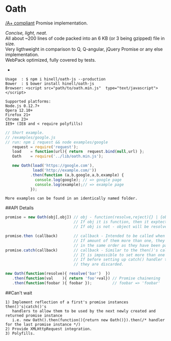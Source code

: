 # Oath
[/A+ compliant](https://promisesaplus.com/) Promise implementation.<br>

_Concise, light, neat_.<br>
All about ~200 lines of code packed into an 6 KB (or 3 being gzipped) file in size.<br>
Very ligthweight in comparison to Q, Q-angular, jQuery Promise or any else implementation.<br>
WebPack optimized, fully covered by tests.

-
```shell
Usage  : $ npm i hinell/oath-js --production
Bower  : $ bower install hinell/oath-js
Browser: <script src="path/to/oath.min.js"  type="text/javascript"></script>
```
```shell
Supported platforms:
Node.js 0.12.7+
Opera 12.10+
Firefox 21+
Chrome 23+
IE9+ (IE8 and < require polyfills)
```
```javascript
// Short example.
// /examples/google.js
// run: npm i request && node examples/google
   request = require('request');
   load    = function(url){ return  request.bind(null,url) };
   Oath    = require('../lib/oath.min.js');

   new Oath(load('https://google.com'),
            load('http://example.com/'))
           .then(function (a,b,google,a,b,example) {
             console.log(google); // => google page
             console.log(example);// => example page
           });
```
```
More examples can be found in an identically named folder.
```
##API Details
```javascript
promise = new Oath(obj[,obj]) // obj - function(resolve,reject){} | {object} - async or sync objects:
                              // If obj it is function, then it exptected to call resolve or reject callback.
                              // If obj is not - object will be resolved immediately.
```
```javascript
promise.then (callback)       // callback - Intended to be called when promise is resolved with provided values
                              // If amount of them more than one, they are passed into then() handler
                              // in the same order as they have been passed into the resolve() callback
promise.catch(callback)       // callback - Similar to the then()'s callback, but only for rejection.
                              // It is impossible to set more than one catch handler
                              // If before setting up catch() handler the then()'s handlers have been set up
                              // they are discarded.
```
```javascript
new Oath(function(resolve){ resolve('bar')  })
   .then(function(val    ){ return 'foo'+val}) // Promise chainening
   .then(function(foobar ){ foobar });         // foobar => 'foobar'

```
##Can't wait
```
1) Implement reflection of a first's promise instances then()'s|catch()'s
   handlers to allow them to be used by the next newly created and returned promise instance
   i.e. new Oath().then(function(){return new Oath()}).then(/* handler for the last promise instance */)
2) Provide XMLHttpRequest integration.
3) Polyfills.
```
